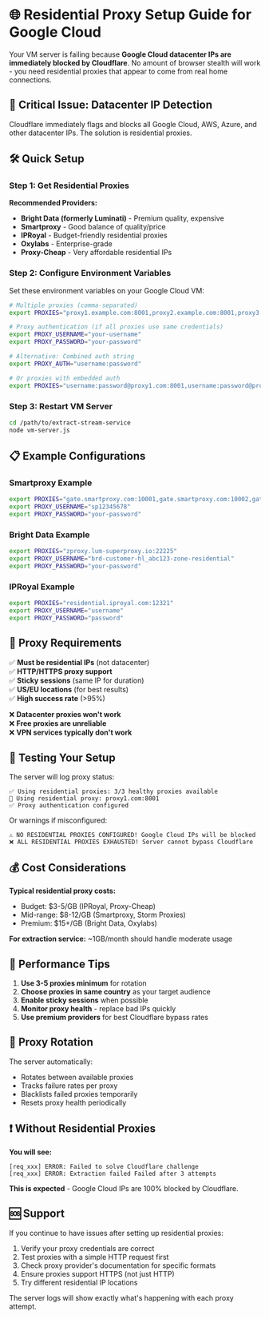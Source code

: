 # 🌐 Residential Proxy Setup Guide for Google Cloud

Your VM server is failing because **Google Cloud datacenter IPs are immediately blocked by Cloudflare**. No amount of browser stealth will work - you need residential proxies that appear to come from real home connections.

## 🚨 Critical Issue: Datacenter IP Detection

Cloudflare immediately flags and blocks all Google Cloud, AWS, Azure, and other datacenter IPs. The solution is residential proxies.

## 🛠️ Quick Setup

### Step 1: Get Residential Proxies

**Recommended Providers:**
- **Bright Data (formerly Luminati)** - Premium quality, expensive
- **Smartproxy** - Good balance of quality/price  
- **IPRoyal** - Budget-friendly residential proxies
- **Oxylabs** - Enterprise-grade
- **Proxy-Cheap** - Very affordable residential IPs

### Step 2: Configure Environment Variables

Set these environment variables on your Google Cloud VM:

```bash
# Multiple proxies (comma-separated)
export PROXIES="proxy1.example.com:8001,proxy2.example.com:8001,proxy3.example.com:8001"

# Proxy authentication (if all proxies use same credentials)
export PROXY_USERNAME="your-username"  
export PROXY_PASSWORD="your-password"

# Alternative: Combined auth string
export PROXY_AUTH="username:password"

# Or proxies with embedded auth
export PROXIES="username:password@proxy1.com:8001,username:password@proxy2.com:8001"
```

### Step 3: Restart VM Server

```bash
cd /path/to/extract-stream-service
node vm-server.js
```

## 📋 Example Configurations

### Smartproxy Example
```bash
export PROXIES="gate.smartproxy.com:10001,gate.smartproxy.com:10002,gate.smartproxy.com:10003"
export PROXY_USERNAME="sp12345678"
export PROXY_PASSWORD="your-password"
```

### Bright Data Example  
```bash
export PROXIES="zproxy.lum-superproxy.io:22225"
export PROXY_USERNAME="brd-customer-hl_abc123-zone-residential"
export PROXY_PASSWORD="your-password"
```

### IPRoyal Example
```bash
export PROXIES="residential.iproyal.com:12321"
export PROXY_USERNAME="username"
export PROXY_PASSWORD="password"
```

## 🔧 Proxy Requirements

✅ **Must be residential IPs** (not datacenter)  
✅ **HTTP/HTTPS proxy support**  
✅ **Sticky sessions** (same IP for duration)  
✅ **US/EU locations** (for best results)  
✅ **High success rate** (>95%)

❌ **Datacenter proxies won't work**  
❌ **Free proxies are unreliable**  
❌ **VPN services typically don't work**

## 🎯 Testing Your Setup

The server will log proxy status:

```
✅ Using residential proxies: 3/3 healthy proxies available
🔄 Using residential proxy: proxy1.com:8001
✅ Proxy authentication configured
```

Or warnings if misconfigured:

```
⚠️ NO RESIDENTIAL PROXIES CONFIGURED! Google Cloud IPs will be blocked
❌ ALL RESIDENTIAL PROXIES EXHAUSTED! Server cannot bypass Cloudflare
```

## 💰 Cost Considerations

**Typical residential proxy costs:**
- Budget: $3-5/GB (IPRoyal, Proxy-Cheap)
- Mid-range: $8-12/GB (Smartproxy, Storm Proxies)  
- Premium: $15+/GB (Bright Data, Oxylabs)

**For extraction service:** ~1GB/month should handle moderate usage

## 🚀 Performance Tips

1. **Use 3-5 proxies minimum** for rotation
2. **Choose proxies in same country** as your target audience  
3. **Enable sticky sessions** when possible
4. **Monitor proxy health** - replace bad IPs quickly
5. **Use premium providers** for best Cloudflare bypass rates

## 🔄 Proxy Rotation

The server automatically:
- Rotates between available proxies
- Tracks failure rates per proxy  
- Blacklists failed proxies temporarily
- Resets proxy health periodically

## ❗ Without Residential Proxies

**You will see:**
```
[req_xxx] ERROR: Failed to solve Cloudflare challenge
[req_xxx] ERROR: Extraction failed Failed after 3 attempts
```

**This is expected** - Google Cloud IPs are 100% blocked by Cloudflare.

## 🆘 Support

If you continue to have issues after setting up residential proxies:

1. Verify your proxy credentials are correct
2. Test proxies with a simple HTTP request first  
3. Check proxy provider's documentation for specific formats
4. Ensure proxies support HTTPS (not just HTTP)
5. Try different residential IP locations

The server logs will show exactly what's happening with each proxy attempt.